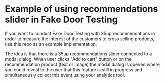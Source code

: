 # Example of using recommendations slider in Fake Door Testing

If you want to conduct Fake Door Testing with 35up recommendations in order
to measure the interest of the customers to cross selling products, use this
repo as an example implementation. 

The idea is that there is a 35up recommendations slider connected to a modal 
dialog. When user clicks "Add to cart" button or on the recommendation product 
(text or image) the modal dialog is opened where you could reveal to the user
that this feature is still in progress and simultaneously collect this event
using your analytics tool.
